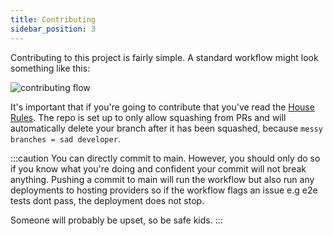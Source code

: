 ```yaml
---
title: Contributing
sidebar_position: 3
---
```


Contributing to this project is fairly simple. A standard workflow might look something like this:

![contributing flow](/img/contributing-flow.png)

It's important that if you're going to contribute that you've read the [House Rules](/getting-started/house-rules). The repo is set up to only allow squashing from PRs and will automatically delete your branch after it has been squashed, because `messy branches = sad developer`.

:::caution
You can directly commit to main. However, you should only do so if you know what you're doing and confident your commit will not break anything.
Pushing a commit to main will run the workflow but also run any deployments to hosting providers so if the workflow flags an issue e.g e2e tests dont pass, the deployment does not stop.

Someone will probably be upset, so be safe kids.
:::
